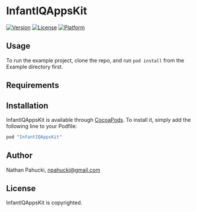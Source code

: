 # InfantIQAppsKit

[![Version](https://img.shields.io/cocoapods/v/InfantIQAppsKit.svg?style=flat)](http://cocoapods.org/pods/InfantIQAppsKit)
[![License](https://img.shields.io/cocoapods/l/InfantIQAppsKit.svg?style=flat)](http://cocoapods.org/pods/InfantIQAppsKit)
[![Platform](https://img.shields.io/cocoapods/p/InfantIQAppsKit.svg?style=flat)](http://cocoapods.org/pods/InfantIQAppsKit)

## Usage

To run the example project, clone the repo, and run `pod install` from the Example directory first.

## Requirements

## Installation

InfantIQAppsKit is available through [CocoaPods](http://cocoapods.org). To install
it, simply add the following line to your Podfile:

```ruby
pod "InfantIQAppsKit"
```

## Author

Nathan Pahucki, npahucki@gmail.com

## License

InfantIQAppsKit is copyrighted.
